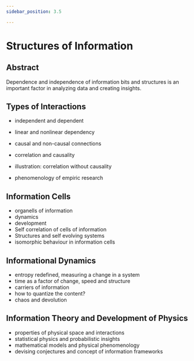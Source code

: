 ```yaml
---
sidebar_position: 3.5

---
```


# Structures of Information
## Abstract

Dependence and independence of information bits and structures is an important factor in analyzing data and creating insights.

## Types of Interactions
- independent and dependent
- linear and nonlinear dependency
- causal and non-causal connections
- correlation and causality

- illustration: correlation without causality
- phenomenology of empiric research

## Information Cells

- organells of information
- dynamics
- development
- Self correlation of cells of information
- Structures and self evolving systems
- isomorphic behaviour in information cells

## Informational Dynamics

- entropy redefined, measuring a change in a system
- time as a factor of change, speed and structure
- carriers of information
- how to quantize the content?
- chaos and devolution

## Information Theory and Development of Physics

- properties of physical space and interactions
- statistical physics and probabilistic insights
- mathematical models and physical phenomenology
- devising conjectures and concept of information frameworks
